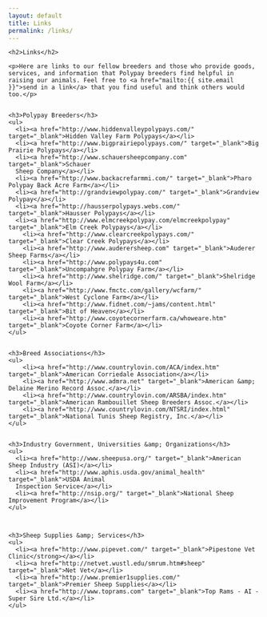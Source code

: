 ```yaml
---
layout: default
title: Links
permalink: /links/
---
```


<div class="links">

	<h2>Links</h2>

	<p>Here are links to our fellow breeders and those who provide goods, services, and information that Polypay breeders find helpful in raising our animals. Feel free to <a href="mailto:{{ site.email }}">send in a link</a> that you find useful and think others would too.</p>


	<h3>Polypay Breeders</h3>
	<ul>
	  <li><a href="http://www.hiddenvalleypolypays.com/" target="_blank">Hidden Valley Farm Polypays</a></li>
	  <li><a href="http://www.bigprairiepolypays.com/" target="_blank">Big Prairie Polypays</a></li>
	  <li><a href="http://www.schauersheepcompany.com" target="_blank">Schauer
	  Sheep Company</a></li>
	  <li><a href="http://www.backacrefarmmi.com/" target="_blank">Pharo Polypay Back Acre Farm</a></li>
	  <li><a href="http://grandviewpolypay.com/" target="_blank">Grandview Polypay</a></li>
	  <li><a href="http://hausserpolypays.webs.com/" target="_blank">Hausser Polypays</a></li>
	  <li><a href="http://www.elmcreekpolypay.com/elmcreekpolypay" target="_blank">Elm Creek Polypays</a></li>
		<li><a href="http://www.clearcreekpolypays.com/" target="_blank">Clear Creek Polypays</a></li>
		<li><a href="http://www.auderersheep.com" target="_blank">Auderer Sheep Farms</a></li>
		<li><a href="http://www.polypays4u.com" target="_blank">Uncompahgre Polypay Farm</a></li>
		<li><a href="http://www.shelridge.com/" target="_blank">Shelridge Wool Farm</a></li>
		<li><a href="http://www.fmctc.com/gallery/wcfarm/" target="_blank">West Cyclone Farm</a></li>
		<li><a href="http://www.fidnet.com/~jams/content.html" target="_blank">Bit of Heaven</a></li>
		<li><a href="http://www.coyotecornerfarm.ca/whoweare.htm" target="_blank">Coyote Corner Farm</a></li>
	</ul>


	<h3>Breed Associations</h3>
	<ul>
		<li><a href="http://www.countrylovin.com/ACA/index.htm" target="_blank">American Corriedale Association</a></li>
		<li><a href="http://www.admra.net" target="_blank">American &amp; Delaine Merino Record Assoc.</a></li>
		<li><a href="http://www.countrylovin.com/ARSBA/index.htm" target="_blank">American Rambouillet Sheep Breeders Assoc.</a></li>
		<li><a href="http://www.countrylovin.com/NTSRI/index.html" target="_blank">National Tunis Sheep Registry, Inc.</a></li>
	</ul>


	<h3>Industry Government, Universities &amp; Organizations</h3>
	<ul>
	  <li><a href="http://www.sheepusa.org/" target="_blank">American Sheep Industry (ASI)</a></li>
	  <li><a href="http://www.aphis.usda.gov/animal_health" target="_blank">USDA Animal
	  Inspection Service</a></li>
	  <li><a href="http://nsip.org/" target="_blank">National Sheep Improvement Program</a></li>
	</ul>



	<h3>Sheep Supplies &amp; Services</h3>
	<ul>
	  <li><a href="http://www.pipevet.com/" target="_blank">Pipestone Vet Clinic</strong></a></li>
	  <li><a href="http://netvet.wustl.edu/smrum.htm#sheep" target="_blank">Net Vet</a></li>
	  <li><a href="http://www.premier1supplies.com/" target="_blank">Premier Sheep Supplies</a></li>
	  <li><a href="http://www.toprams.com" target="_blank">Top Rams - AI - Super Sire Ltd.</a></li>
	</ul>


</div>
